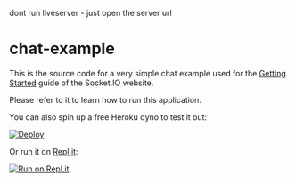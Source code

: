 dont run liveserver - just open the server url

# chat-example

This is the source code for a very simple chat example used for
the [Getting Started](http://socket.io/get-started/chat/) guide
of the Socket.IO website.

Please refer to it to learn how to run this application.

You can also spin up a free Heroku dyno to test it out:

[![Deploy](https://www.herokucdn.com/deploy/button.png)](https://heroku.com/deploy?template=https://github.com/socketio/chat-example)

Or run it on [Repl.it](https://repl.it/):

[![Run on Repl.it](https://repl.it/badge/github/socketio/chat-example)](https://repl.it/github/socketio/chat-example)
